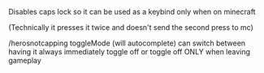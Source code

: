 Disables caps lock so it can be used as a keybind only when on minecraft

(Technically it presses it twice and doesn't send the second press to mc)

/herosnotcapping toggleMode (will autocomplete)
can switch between having it always immediately toggle off or toggle off ONLY when leaving gameplay
